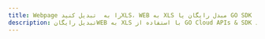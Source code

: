 ---title: Webpage را به  تبدیل کنیدXLS، WEB به XLS مبدل رایگان یا GO SDKdescription: تبدیل رایگانWEB به XLS با استفاده از GO Cloud APIs & SDK همچنین اسناد PDF را در Cloud ایجاد، ویرایش و رندر کنید.---